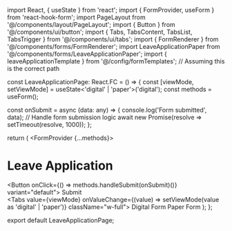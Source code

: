 import React, { useState } from 'react';
import { FormProvider, useForm } from 'react-hook-form';
import PageLayout from '@/components/layout/PageLayout';
import { Button } from '@/components/ui/button';
import { Tabs, TabsContent, TabsList, TabsTrigger } from '@/components/ui/tabs';
import { FormRenderer } from '@/components/forms/FormRenderer';
import LeaveApplicationPaper from '@/components/forms/LeaveApplicationPaper';
import { leaveApplicationTemplate } from '@/config/formTemplates'; // Assuming this is the correct path

const LeaveApplicationPage: React.FC = () => {
  const [viewMode, setViewMode] = useState<'digital' | 'paper'>('digital');
  const methods = useForm();

  const onSubmit = async (data: any) => {
    console.log('Form submitted', data);
    // Handle form submission logic
    await new Promise(resolve => setTimeout(resolve, 1000));
  };

  return (
    <PageLayout>
      <FormProvider {...methods}>
        <div className="flex justify-between items-center mb-4">
          <h1 className="text-3xl font-bold">Leave Application</h1>
          <div className="flex items-center gap-2">
            <Button onClick={() => methods.handleSubmit(onSubmit)()} variant="default">
              Submit
            </Button>
          </div>
        </div>
        <Tabs value={viewMode} onValueChange={(value) => setViewMode(value as 'digital' | 'paper')} className="w-full">
          <TabsList>
            <TabsTrigger value="digital">Digital Form</TabsTrigger>
            <TabsTrigger value="paper">Paper Form</TabsTrigger>
          </TabsList>
          <TabsContent value="digital">
            <FormRenderer template={leaveApplicationTemplate} mode="fill" onSubmit={onSubmit} />
          </TabsContent>
          <TabsContent value="paper">
            <LeaveApplicationPaper />
          </TabsContent>
        </Tabs>
      </FormProvider>
    </PageLayout>
  );
};

export default LeaveApplicationPage;

